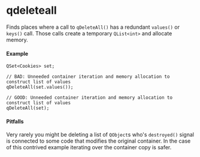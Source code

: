 # qdeleteall
Finds places where a call to `qDeleteAll()` has a redundant `values()` or `keys()` call.
Those calls create a temporary `QList<int>` and allocate memory.

#### Example

    QSet<Cookies> set;

    // BAD: Unneeded container iteration and memory allocation to construct list of values
    qDeleteAll(set.values());

    // GOOD: Unneeded container iteration and memory allocation to construct list of values
    qDeleteAll(set);

#### Pitfalls

Very rarely you might be deleting a list of `QObject`s who's `destroyed()` signal is connected to some code
that modifies the original container. In the case of this contrived example iterating over the container copy is safer.
